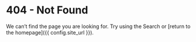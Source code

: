 # 404 - Not Found

We can’t find the page you are looking for. Try using the Search or [return to the homepage]({{ config.site_url }}).
